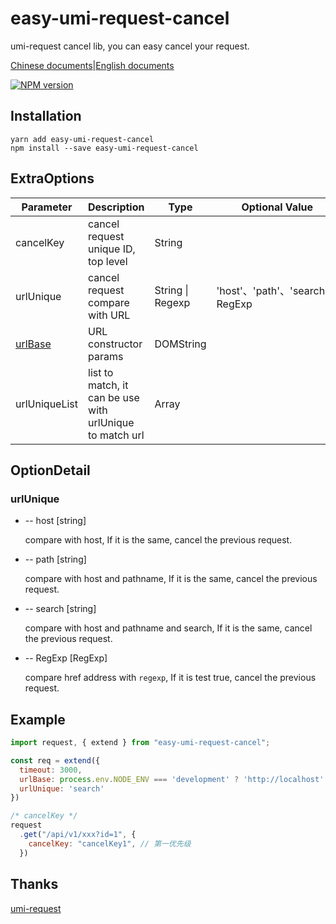 # easy-umi-request-cancel

umi-request cancel lib, you can easy cancel your request.

[Chinese documents](https://github.com/itkui/easy-umi-request-cancel/blob/master/README.md)|[English documents](https://github.com/itkui/easy-umi-request-cancel/blob/master/en.README.md)

[![NPM version](https://img.shields.io/badge/npm-v1.1.4-blue?style=flat)](https://www.npmjs.com/package/easy-umi-request-cancel)

## Installation

```shell
yarn add easy-umi-request-cancel
npm install --save easy-umi-request-cancel
```

## ExtraOptions

| Parameter                                                           | Description                                              | Type             | Optional Value                   | Default Value          |
| ------------------------------------------------------------------- | -------------------------------------------------------- | ---------------- | -------------------------------- | ---------------------- |
| cancelKey                                                           | cancel request unique ID, top level                      | String           |                                  |                        |
| urlUnique                                                           | cancel request compare with URL                          | String \| Regexp | 'host'、'path'、'search'、RegExp |                        |
| [urlBase](https://developer.mozilla.org/zh-CN/docs/Web/API/URL/URL) | URL constructor params                                   | DOMString        |                                  | window.location.origin |
| urlUniqueList                                                       | list to match, it can be use with urlUnique to match url | Array            |                                  |                        |

## OptionDetail

### urlUnique

- -- host [string]

  compare with host, If it is the same, cancel the previous request.

- -- path [string]

  compare with host and pathname, If it is the same, cancel the previous request.

- -- search [string]

  compare with host and pathname and search, If it is the same, cancel the previous request.

- -- RegExp [RegExp]

  compare href address with `regexp`, If it is test true, cancel the previous request.

## Example

```javascript
import request, { extend } from "easy-umi-request-cancel";

const req = extend({
  timeout: 3000,
  urlBase: process.env.NODE_ENV === 'development' ? 'http://localhost': ''
  urlUnique: 'search'
})

/* cancelKey */
request
  .get("/api/v1/xxx?id=1", {
    cancelKey: "cancelKey1", // 第一优先级
  })

```

## Thanks

[umi-request](#https://github.com/umijs/umi-request)
